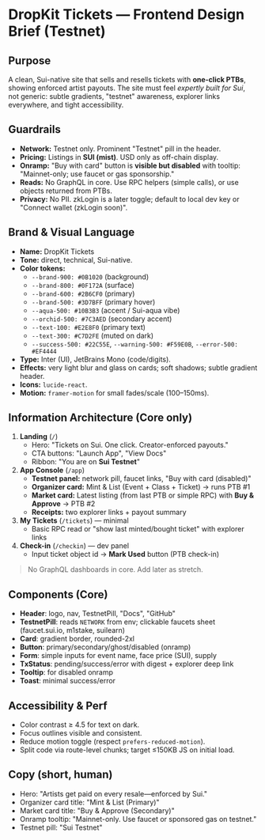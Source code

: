 # DropKit Tickets — Frontend Design Brief (Testnet)

## Purpose
A clean, Sui-native site that sells and resells tickets with **one-click PTBs**, showing enforced artist payouts. The site must feel *expertly built for Sui*, not generic: subtle gradients, "testnet" awareness, explorer links everywhere, and tight accessibility.

## Guardrails
- **Network:** Testnet only. Prominent "Testnet" pill in the header.
- **Pricing:** Listings in **SUI (mist)**. USD only as off-chain display.
- **Onramp:** "Buy with card" button is **visible but disabled** with tooltip: "Mainnet-only; use faucet or gas sponsorship."
- **Reads:** No GraphQL in core. Use RPC helpers (simple calls), or use objects returned from PTBs.
- **Privacy:** No PII. zkLogin is a later toggle; default to local dev key or "Connect wallet (zkLogin soon)".

## Brand & Visual Language
- **Name:** DropKit Tickets
- **Tone:** direct, technical, Sui-native.
- **Color tokens:**
  - `--brand-900: #0B1020` (background)
  - `--brand-800: #0F172A` (surface)
  - `--brand-600: #2B6CF0` (primary)
  - `--brand-500: #3D7BFF` (primary hover)
  - `--aqua-500: #10B3B3` (accent / Sui-aqua vibe)
  - `--orchid-500: #7C3AED` (secondary accent)
  - `--text-100: #E2E8F0` (primary text)
  - `--text-300: #C7D2FE` (muted on dark)
  - `--success-500: #22C55E`, `--warning-500: #F59E0B`, `--error-500: #EF4444`
- **Type:** Inter (UI), JetBrains Mono (code/digits).
- **Effects:** very light blur and glass on cards; soft shadows; subtle gradient header.
- **Icons:** `lucide-react`.
- **Motion:** `framer-motion` for small fades/scale (100–150ms).

## Information Architecture (Core only)
1) **Landing** (`/`)
   - Hero: "Tickets on Sui. One click. Creator-enforced payouts."
   - CTA buttons: "Launch App", "View Docs"
   - Ribbon: "You are on **Sui Testnet**"
2) **App Console** (`/app`)
   - **Testnet panel:** network pill, faucet links, "Buy with card (disabled)"
   - **Organizer card:** Mint & List (Event + Class + Ticket) → runs PTB #1
   - **Market card:** Latest listing (from last PTB or simple RPC) with **Buy & Approve** → PTB #2
   - **Receipts:** two explorer links + payout summary
3) **My Tickets** (`/tickets`) — minimal
   - Basic RPC read or "show last minted/bought ticket" with explorer links
4) **Check-in** (`/checkin`) — dev panel
   - Input ticket object id → **Mark Used** button (PTB check-in)

> No GraphQL dashboards in core. Add later as stretch.

## Components (Core)
- **Header**: logo, nav, TestnetPill, "Docs", "GitHub"
- **TestnetPill**: reads `NETWORK` from env; clickable faucets sheet (faucet.sui.io, m1stake, suilearn)
- **Card**: gradient border, rounded-2xl
- **Button**: primary/secondary/ghost/disabled (onramp)
- **Form**: simple inputs for event name, face price (SUI), supply
- **TxStatus**: pending/success/error with digest + explorer deep link
- **Tooltip**: for disabled onramp
- **Toast**: minimal success/error

## Accessibility & Perf
- Color contrast ≥ 4.5 for text on dark.
- Focus outlines visible and consistent.
- Reduce motion toggle (respect `prefers-reduced-motion`).
- Split code via route-level chunks; target ≤150KB JS on initial load.

## Copy (short, human)
- Hero: "Artists get paid on every resale—enforced by Sui."
- Organizer card title: "Mint & List (Primary)"
- Market card title: "Buy & Approve (Secondary)"
- Onramp tooltip: "Mainnet-only. Use faucet or sponsored gas on testnet."
- Testnet pill: "Sui Testnet"
